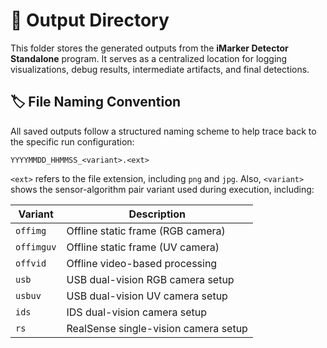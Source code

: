 # 📁 Output Directory

This folder stores the generated outputs from the **iMarker Detector Standalone** program. It serves as a centralized location for logging visualizations, debug results, intermediate artifacts, and final detections.

## 🏷️ File Naming Convention

All saved outputs follow a structured naming scheme to help trace back to the specific run configuration:

```
YYYYMMDD_HHMMSS_<variant>.<ext>
```

`<ext>` refers to the file extension, including `png` and `jpg`. Also, `<variant>` shows the sensor-algorithm pair variant used during execution, including:

| Variant    | Description                          |
| ---------- | ------------------------------------ |
| `offimg`   | Offline static frame (RGB camera)    |
| `offimguv` | Offline static frame (UV camera)     |
| `offvid`   | Offline video-based processing       |
| `usb`      | USB dual-vision RGB camera setup     |
| `usbuv`    | USB dual-vision UV camera setup      |
| `ids`      | IDS dual-vision camera setup         |
| `rs`       | RealSense single-vision camera setup |
